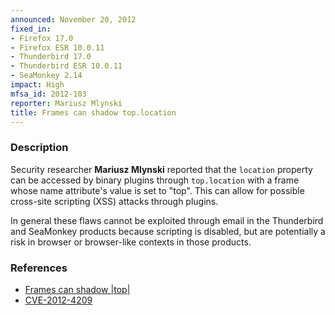 ```yaml
---
announced: November 20, 2012
fixed_in:
- Firefox 17.0
- Firefox ESR 10.0.11
- Thunderbird 17.0
- Thunderbird ESR 10.0.11
- SeaMonkey 2.14
impact: High
mfsa_id: 2012-103
reporter: Mariusz Mlynski
title: Frames can shadow top.location
---
```


<h3>Description</h3>

<p>Security researcher <strong>Mariusz Mlynski</strong> reported that the <code>location</code> property can be accessed by binary plugins through <code>top.location</code> with a frame whose name attribute's value is set to "top". This can allow for possible cross-site scripting (XSS) attacks through plugins. 
</p>

<p class="note">In general these flaws cannot be exploited through email in the
Thunderbird and SeaMonkey products because scripting is disabled, but are
potentially a risk in browser or browser-like contexts in those products.</p>


<h3>References</h3>

<ul>
  <li><a href="https://bugzilla.mozilla.org/show_bug.cgi?id=792405">
      Frames can shadow |top|</a></li>
  <li><a href="http://cve.mitre.org/cgi-bin/cvename.cgi?name=CVE-2012-4209" class="ex-ref">CVE-2012-4209</a></li>
</ul>



